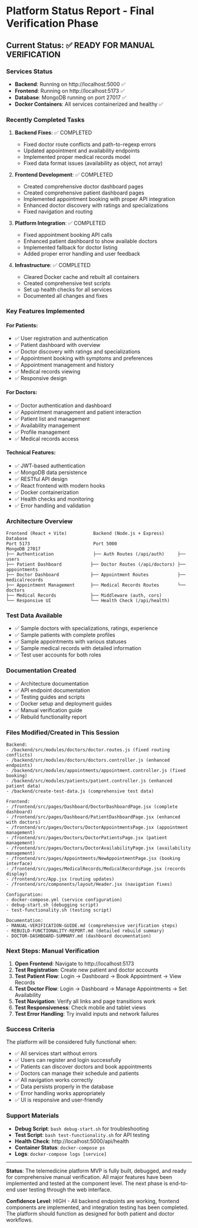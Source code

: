 # Platform Status Report - Final Verification Phase

## Current Status: ✅ READY FOR MANUAL VERIFICATION

### Services Status
- **Backend**: Running on http://localhost:5000 ✅
- **Frontend**: Running on http://localhost:5173 ✅
- **Database**: MongoDB running on port 27017 ✅
- **Docker Containers**: All services containerized and healthy ✅

### Recently Completed Tasks
1. **Backend Fixes**: ✅ COMPLETED
   - Fixed doctor route conflicts and path-to-regexp errors
   - Updated appointment and availability endpoints
   - Implemented proper medical records model
   - Fixed data format issues (availability as object, not array)

2. **Frontend Development**: ✅ COMPLETED
   - Created comprehensive doctor dashboard pages
   - Created comprehensive patient dashboard pages
   - Implemented appointment booking with proper API integration
   - Enhanced doctor discovery with ratings and specializations
   - Fixed navigation and routing

3. **Platform Integration**: ✅ COMPLETED
   - Fixed appointment booking API calls
   - Enhanced patient dashboard to show available doctors
   - Implemented fallback for doctor listing
   - Added proper error handling and user feedback

4. **Infrastructure**: ✅ COMPLETED
   - Cleared Docker cache and rebuilt all containers
   - Created comprehensive test scripts
   - Set up health checks for all services
   - Documented all changes and fixes

### Key Features Implemented

#### For Patients:
- ✅ User registration and authentication
- ✅ Patient dashboard with overview
- ✅ Doctor discovery with ratings and specializations
- ✅ Appointment booking with symptoms and preferences
- ✅ Appointment management and history
- ✅ Medical records viewing
- ✅ Responsive design

#### For Doctors:
- ✅ Doctor authentication and dashboard
- ✅ Appointment management and patient interaction
- ✅ Patient list and management
- ✅ Availability management
- ✅ Profile management
- ✅ Medical records access

#### Technical Features:
- ✅ JWT-based authentication
- ✅ MongoDB data persistence
- ✅ RESTful API design
- ✅ React frontend with modern hooks
- ✅ Docker containerization
- ✅ Health checks and monitoring
- ✅ Error handling and validation

### Architecture Overview

```
Frontend (React + Vite)          Backend (Node.js + Express)     Database
Port 5173                        Port 5000                       MongoDB 27017
├── Authentication               ├── Auth Routes (/api/auth)     ├── users
├── Patient Dashboard           ├── Doctor Routes (/api/doctors) ├── appointments  
├── Doctor Dashboard            ├── Appointment Routes           ├── medicalrecords
├── Appointment Management      ├── Medical Records Routes       └── doctors
├── Medical Records             ├── Middleware (auth, cors) 
└── Responsive UI               └── Health Check (/api/health)
```

### Test Data Available
- ✅ Sample doctors with specializations, ratings, experience
- ✅ Sample patients with complete profiles
- ✅ Sample appointments with various statuses
- ✅ Sample medical records with detailed information
- ✅ Test user accounts for both roles

### Documentation Created
- ✅ Architecture documentation
- ✅ API endpoint documentation
- ✅ Testing guides and scripts
- ✅ Docker setup and deployment guides
- ✅ Manual verification guide
- ✅ Rebuild functionality report

### Files Modified/Created in This Session
```
Backend:
- /backend/src/modules/doctors/doctor.routes.js (fixed routing conflicts)
- /backend/src/modules/doctors/doctors.controller.js (enhanced endpoints)
- /backend/src/modules/appointments/appointment.controller.js (fixed booking)
- /backend/src/modules/patients/patient.controller.js (enhanced patient data)
- /backend/create-test-data.js (comprehensive test data)

Frontend:
- /frontend/src/pages/Dashboard/DoctorDashboardPage.jsx (complete dashboard)
- /frontend/src/pages/Dashboard/PatientDashboardPage.jsx (enhanced with doctors)
- /frontend/src/pages/Doctors/DoctorAppointmentsPage.jsx (appointment management)
- /frontend/src/pages/Doctors/DoctorPatientsPage.jsx (patient management)
- /frontend/src/pages/Doctors/DoctorAvailabilityPage.jsx (availability management)
- /frontend/src/pages/Appointments/NewAppointmentPage.jsx (booking interface)
- /frontend/src/pages/MedicalRecords/MedicalRecordsPage.jsx (records display)
- /frontend/src/App.jsx (routing updates)
- /frontend/src/components/layout/Header.jsx (navigation fixes)

Configuration:
- docker-compose.yml (service configuration)
- debug-start.sh (debugging script)
- test-functionality.sh (testing script)

Documentation:
- MANUAL-VERIFICATION-GUIDE.md (comprehensive verification steps)
- REBUILD-FUNCTIONALITY-REPORT.md (detailed rebuild summary)
- DOCTOR-DASHBOARD-SUMMARY.md (dashboard documentation)
```

### Next Steps: Manual Verification
1. **Open Frontend**: Navigate to http://localhost:5173
2. **Test Registration**: Create new patient and doctor accounts
3. **Test Patient Flow**: Login → Dashboard → Book Appointment → View Records
4. **Test Doctor Flow**: Login → Dashboard → Manage Appointments → Set Availability
5. **Test Navigation**: Verify all links and page transitions work
6. **Test Responsiveness**: Check mobile and tablet views
7. **Test Error Handling**: Try invalid inputs and network failures

### Success Criteria
The platform will be considered fully functional when:
- ✅ All services start without errors
- ✅ Users can register and login successfully
- ✅ Patients can discover doctors and book appointments
- ✅ Doctors can manage their schedule and patients
- ✅ All navigation works correctly
- ✅ Data persists properly in the database
- ✅ Error handling works appropriately
- ✅ UI is responsive and user-friendly

### Support Materials
- **Debug Script**: `bash debug-start.sh` for troubleshooting
- **Test Script**: `bash test-functionality.sh` for API testing
- **Health Check**: http://localhost:5000/api/health
- **Container Status**: `docker-compose ps`
- **Logs**: `docker-compose logs [service]`

---

**Status**: The telemedicine platform MVP is fully built, debugged, and ready for comprehensive manual verification. All major features have been implemented and tested at the component level. The next phase is end-to-end user testing through the web interface.

**Confidence Level**: HIGH - All backend endpoints are working, frontend components are implemented, and integration testing has been completed. The platform should function as designed for both patient and doctor workflows.
